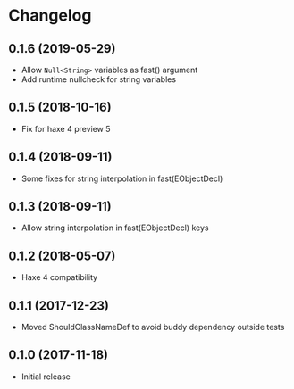 # Changelog

## 0.1.6 (2019-05-29)

* Allow `Null<String>` variables as fast() argument
* Add runtime nullcheck for string variables

## 0.1.5 (2018-10-16)

* Fix for haxe 4 preview 5

## 0.1.4 (2018-09-11)

* Some fixes for string interpolation in fast(EObjectDecl)

## 0.1.3 (2018-09-11)

* Allow string interpolation in fast(EObjectDecl) keys

## 0.1.2 (2018-05-07)

* Haxe 4 compatibility

## 0.1.1 (2017-12-23)

* Moved ShouldClassNameDef to avoid buddy dependency outside tests

## 0.1.0 (2017-11-18)

* Initial release
